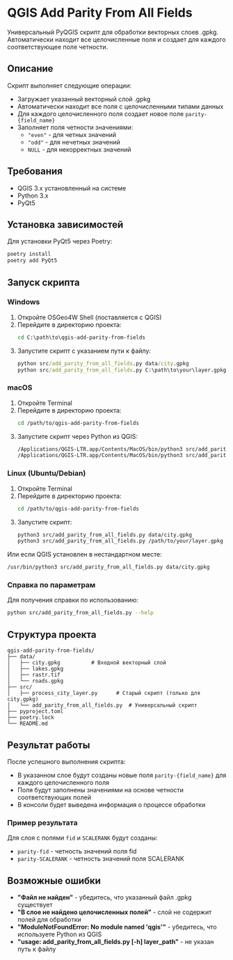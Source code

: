 # QGIS Add Parity From All Fields

Универсальный PyQGIS скрипт для обработки векторных слоев .gpkg. Автоматически находит все целочисленные поля и создает для каждого соответствующее поле четности.

## Описание

Скрипт выполняет следующие операции:
- Загружает указанный векторный слой .gpkg
- Автоматически находит все поля с целочисленными типами данных
- Для каждого целочисленного поля создает новое поле `parity-{field_name}`
- Заполняет поля четности значениями:
  - `"even"` - для четных значений
  - `"odd"` - для нечетных значений
  - `NULL` - для некорректных значений

## Требования

- QGIS 3.x установленный на системе
- Python 3.x
- PyQt5

## Установка зависимостей

Для установки PyQt5 через Poetry:

```bash
poetry install
poetry add PyQt5
```

## Запуск скрипта

### Windows

1. Откройте OSGeo4W Shell (поставляется с QGIS)
2. Перейдите в директорию проекта:
   ```cmd
   cd C:\path\to\qgis-add-parity-from-fields
   ```
3. Запустите скрипт с указанием пути к файлу:
   ```cmd
   python src/add_parity_from_all_fields.py data/city.gpkg
   python src/add_parity_from_all_fields.py C:\path\to\your\layer.gpkg
   ```

### macOS

1. Откройте Terminal
2. Перейдите в директорию проекта:
   ```bash
   cd /path/to/qgis-add-parity-from-fields
   ```
3. Запустите скрипт через Python из QGIS:
   ```bash
   /Applications/QGIS-LTR.app/Contents/MacOS/bin/python3 src/add_parity_from_all_fields.py data/city.gpkg
   /Applications/QGIS-LTR.app/Contents/MacOS/bin/python3 src/add_parity_from_all_fields.py /path/to/your/layer.gpkg
   ```

### Linux (Ubuntu/Debian)

1. Откройте Terminal
2. Перейдите в директорию проекта:
   ```bash
   cd /path/to/qgis-add-parity-from-fields
   ```
3. Запустите скрипт:
   ```bash
   python3 src/add_parity_from_all_fields.py data/city.gpkg
   python3 src/add_parity_from_all_fields.py /path/to/your/layer.gpkg
   ```

Или если QGIS установлен в нестандартном месте:
```bash
/usr/bin/python3 src/add_parity_from_all_fields.py data/city.gpkg
```

### Справка по параметрам

Для получения справки по использованию:
```bash
python src/add_parity_from_all_fields.py --help
```

## Структура проекта

```
qgis-add-parity-from-fields/
├── data/
│   ├── city.gpkg          # Входной векторный слой
│   ├── lakes.gpkg
│   ├── rastr.tif
│   └── roads.gpkg
├── src/
│   ├── process_city_layer.py      # Старый скрипт (только для city.gpkg)
│   └── add_parity_from_all_fields.py  # Универсальный скрипт
├── pyproject.toml
├── poetry.lock
└── README.md
```

## Результат работы

После успешного выполнения скрипта:
- В указанном слое будут созданы новые поля `parity-{field_name}` для каждого целочисленного поля
- Поля будут заполнены значениями на основе четности соответствующих полей
- В консоли будет выведена информация о процессе обработки

### Пример результата

Для слоя с полями `fid` и `SCALERANK` будут созданы:
- `parity-fid` - четность значений поля fid
- `parity-SCALERANK` - четность значений поля SCALERANK

## Возможные ошибки

- **"Файл не найден"** - убедитесь, что указанный файл .gpkg существует
- **"В слое не найдено целочисленных полей"** - слой не содержит полей для обработки
- **"ModuleNotFoundError: No module named 'qgis'"** - убедитесь, что используете Python из QGIS
- **"usage: add_parity_from_all_fields.py [-h] layer_path"** - не указан путь к файлу